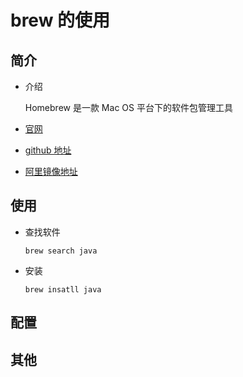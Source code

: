 # brew 的使用

## 简介

- 介绍

  Homebrew 是一款 Mac OS 平台下的软件包管理工具

- [官网](https://brew.sh/)

- [github 地址](https://github.com/Homebrew/brew)

- [阿里镜像地址](https://developer.aliyun.com/mirror/homebrew)

## 使用

- 查找软件
  
  `brew search java` 

- 安装
  
  `brew insatll java`

## 配置

## 其他
